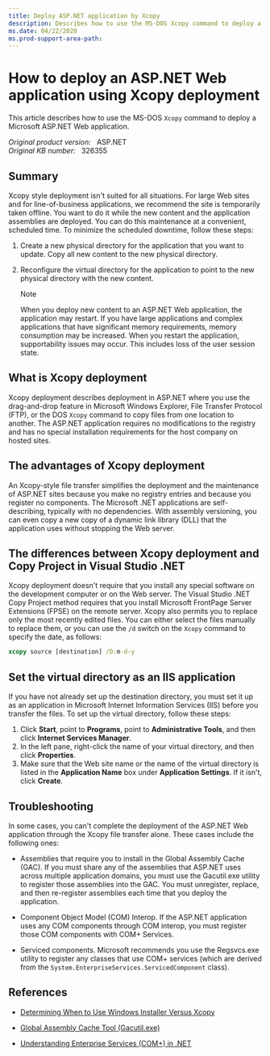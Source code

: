 ```yaml
---
title: Deploy ASP.NET application by Xcopy
description: Describes how to use the MS-DOS Xcopy command to deploy a Microsoft ASP.NET Web application.
ms.date: 04/22/2020
ms.prod-support-area-path: 
---
```

# How to deploy an ASP.NET Web application using Xcopy deployment  

This article describes how to use the MS-DOS `Xcopy` command to deploy a Microsoft ASP.NET Web application.

_Original product version:_ &nbsp; ASP.NET  
_Original KB number:_ &nbsp; 326355

## Summary

Xcopy style deployment isn't suited for all situations. For large Web sites and for line-of-business applications, we recommend the site is temporarily taken offline. You want to do it while the new content and the application assemblies are deployed. You can do this maintenance at a convenient, scheduled time. To minimize the scheduled downtime, follow these steps:

1. Create a new physical directory for the application that you want to update. Copy all new content to the new physical directory.
2. Reconfigure the virtual directory for the application to point to the new physical directory with the new content.

    > [!NOTE]
    > When you deploy new content to an ASP.NET Web application, the application may restart. If you have large applications and complex applications that have significant memory requirements, memory consumption may be increased. When you restart the application, supportability issues may occur. This includes loss of the user session state.

## What is Xcopy deployment

Xcopy deployment describes deployment in ASP.NET where you use the drag-and-drop feature in Microsoft Windows Explorer, File Transfer Protocol (FTP), or the DOS `Xcopy` command to copy files from one location to another. The ASP.NET application requires no modifications to the registry and has no special installation requirements for the host company on hosted sites.

## The advantages of Xcopy deployment

An Xcopy-style file transfer simplifies the deployment and the maintenance of ASP.NET sites because you make no registry entries and because you register no components. The Microsoft .NET applications are self-describing, typically with no dependencies. With assembly versioning, you can even copy a new copy of a dynamic link library (DLL) that the application uses without stopping the Web server.

## The differences between Xcopy deployment and Copy Project in Visual Studio .NET

Xcopy deployment doesn't require that you install any special software on the development computer or on the Web server. The Visual Studio .NET Copy Project method requires that you install Microsoft FrontPage Server Extensions (FPSE) on the remote server. Xcopy also permits you to replace only the most recently edited files. You can either select the files manually to replace them, or you can use the `/d` switch on the `Xcopy` command to specify the date, as follows:

```cmd
xcopy source [destination] /D:m-d-y
```

## Set the virtual directory as an IIS application

If you have not already set up the destination directory, you must set it up as an application in Microsoft Internet Information Services (IIS) before you transfer the files. To set up the virtual directory, follow these steps:

1. Click **Start**, point to **Programs**, point to **Administrative Tools**, and then click **Internet Services Manager**.
2. In the left pane, right-click the name of your virtual directory, and then click **Properties**.
3. Make sure that the Web site name or the name of the virtual directory is listed in the **Application Name** box under **Application Settings**. If it isn't, click **Create**.

## Troubleshooting

In some cases, you can't complete the deployment of the ASP.NET Web application through the Xcopy file transfer alone. These cases include the following ones:

- Assemblies that require you to install in the Global Assembly Cache (GAC). If you must share any of the assemblies that ASP.NET uses across multiple application domains, you must use the Gacutil.exe utility to register those assemblies into the GAC. You must unregister, replace, and then re-register assemblies each time that you deploy the application.

- Component Object Model (COM) Interop. If the ASP.NET application uses any COM components through COM interop, you must register those COM components with COM+ Services.

- Serviced components. Microsoft recommends you use the Regsvcs.exe utility to register any classes that use COM+ services (which are derived from the `System.EnterpriseServices.ServicedComponent` class).

## References

- [Determining When to Use Windows Installer Versus Xcopy](/previous-versions/dotnet/articles/aa302347(v=msdn.10))

- [Global Assembly Cache Tool (Gacutil.exe)](/previous-versions/dotnet/netframework-2.0/ex0ss12c(v=vs.80))

- [Understanding Enterprise Services (COM+) in .NET](/previous-versions/dotnet/articles/ms973847(v=msdn.10))
